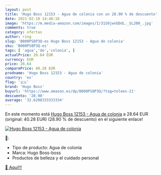 ```yaml
---
layout: post
title: 'Hugo Boss 12153 - Agua de colonia con un 28.90 % de descuento'
date: 2021-02-10 14:48:18
image: 'https://m.media-amazon.com/images/I/31S0jwnbDdL._SL200_.jpg'
comments: true
category: ofertas
author: ring
slug: 'B000PS8P3Q-es Hugo Boss 12153 - Agua de colonia'
sku: 'B000PS8P3Q-es'
tags: [ 'agua','de','colonia', ]
actualPrice: 28.64 EUR
currency: EUR
price: 28.64
comparePrice: 40.28 EUR
prodname: 'Hugo Boss 12153 - Agua de colonia'
country: 'es'
flag: '🇪🇸'
brand: 'Hugo Boss'
buyurl: 'https://www.amazon.es/dp/B000PS8P3Q/?tag=tolees-21'
descuento: '28.90'
average: '32.6208333333334'
---
```


En este momento está [Hugo Boss 12153 - Agua de colonia](https://www.amazon.es/dp/B000PS8P3Q/?tag=tolees-21) a 28.64 EUR (original: 40.28 EUR) (28.90 %  de descuento) en el siguiente enlace!

[![Hugo Boss 12153 - Agua de colonia](https://m.media-amazon.com/images/I/31S0jwnbDdL._SL200_.jpg)](https://www.amazon.es/dp/B000PS8P3Q/?tag=tolees-21)

🔎:

- Tipo de producto: Agua de colonia
- Marca: Hugo Boss-boss
- Productos de belleza y el cuidado personal

[🛒 Aquí!!!](https://www.amazon.es/dp/B000PS8P3Q/?tag=tolees-21)
